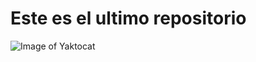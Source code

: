 # Este es el ultimo repositorio
![Image of Yaktocat](https://images.hola.com/imagenes/mascotas/20221020219416/razas-perros-toy/1-154-385/razas-de-perro-toy-t.jpg)
